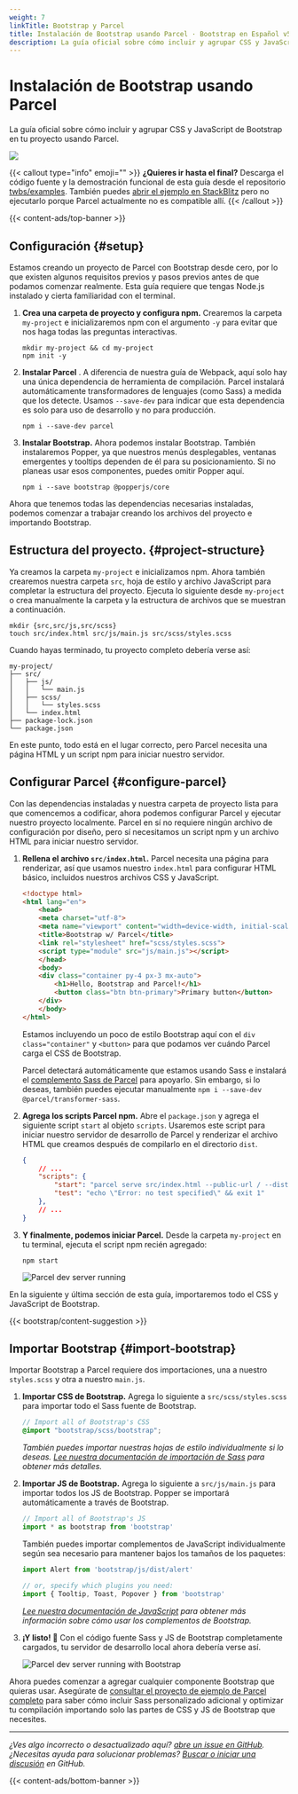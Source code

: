 ```yaml
---
weight: 7
linkTitle: Bootstrap y Parcel
title: Instalación de Bootstrap usando Parcel · Bootstrap en Español v5.3
description: La guía oficial sobre cómo incluir y agrupar CSS y JavaScript de Bootstrap en tu proyecto usando Parcel.
---
```


# Instalación de Bootstrap usando Parcel

La guía oficial sobre cómo incluir y agrupar CSS y JavaScript de Bootstrap en tu proyecto usando Parcel.

![](/assets/bootstrap/5.3/assets/img/guides/bootstrap-parcel.png)

{{< callout type="info" emoji="" >}}
**¿Quieres ir hasta el final?** Descarga el código fuente y la demostración funcional de esta guía desde el repositorio [twbs/examples](https://github.com/twbs/examples/tree/main/parcel). También puedes [abrir el ejemplo en StackBlitz](https://stackblitz.com/github/twbs/examples/tree/main/parcel?file=index) pero no ejecutarlo porque Parcel actualmente no es compatible allí.
{{< /callout >}}

{{< content-ads/top-banner >}}

## Configuración {#setup}

Estamos creando un proyecto de Parcel con Bootstrap desde cero, por lo que existen algunos requisitos previos y pasos previos antes de que podamos comenzar realmente. Esta guía requiere que tengas Node.js instalado y cierta familiaridad con el terminal.

1.  **Crea una carpeta de proyecto y configura npm.** Crearemos la carpeta `my-project` e inicializaremos npm con el argumento `-y` para evitar que nos haga todas las preguntas interactivas.
    ```shell {filename="Terminal"}
    mkdir my-project && cd my-project
    npm init -y
    ``` 
2.  **Instalar Parcel** . A diferencia de nuestra guía de Webpack, aquí solo hay una única dependencia de herramienta de compilación. Parcel instalará automáticamente transformadores de lenguajes (como Sass) a medida que los detecte. Usamos `--save-dev` para indicar que esta dependencia es solo para uso de desarrollo y no para producción.
    ```shell {filename="Terminal"}
    npm i --save-dev parcel
    ``` 
3.  **Instalar Bootstrap.** Ahora podemos instalar Bootstrap. También instalaremos Popper, ya que nuestros menús desplegables, ventanas emergentes y tooltips dependen de él para su posicionamiento. Si no planeas usar esos componentes, puedes omitir Popper aquí.
    ```shell {filename="Terminal"}
    npm i --save bootstrap @popperjs/core
    ``` 

Ahora que tenemos todas las dependencias necesarias instaladas, podemos comenzar a trabajar creando los archivos del proyecto e importando Bootstrap.

## Estructura del proyecto. {#project-structure}

Ya creamos la carpeta `my-project` e inicializamos npm. Ahora también crearemos nuestra carpeta `src`, hoja de estilo y archivo JavaScript para completar la estructura del proyecto. Ejecuta lo siguiente desde `my-project` o crea manualmente la carpeta y la estructura de archivos que se muestran a continuación.

```shell {filename="Terminal"}
mkdir {src,src/js,src/scss}
touch src/index.html src/js/main.js src/scss/styles.scss
```

Cuando hayas terminado, tu proyecto completo debería verse así:

```
my-project/
├── src/
│   ├── js/
│   │   └── main.js
│   ├── scss/
│   │   └── styles.scss
│   └── index.html
├── package-lock.json
└── package.json
```

En este punto, todo está en el lugar correcto, pero Parcel necesita una página HTML y un script npm para iniciar nuestro servidor.

## Configurar Parcel {#configure-parcel}

Con las dependencias instaladas y nuestra carpeta de proyecto lista para que comencemos a codificar, ahora podemos configurar Parcel y ejecutar nuestro proyecto localmente. Parcel en sí no requiere ningún archivo de configuración por diseño, pero sí necesitamos un script npm y un archivo HTML para iniciar nuestro servidor.

1.  **Rellena el archivo `src/index.html`.** Parcel necesita una página para renderizar, así que usamos nuestro `index.html` para configurar HTML básico, incluidos nuestros archivos CSS y JavaScript.
    ```html {filename="HTML"}
    <!doctype html>
    <html lang="en">
        <head>
        <meta charset="utf-8">
        <meta name="viewport" content="width=device-width, initial-scale=1">
        <title>Bootstrap w/ Parcel</title>
        <link rel="stylesheet" href="scss/styles.scss">
        <script type="module" src="js/main.js"></script>
        </head>
        <body>
        <div class="container py-4 px-3 mx-auto">
            <h1>Hello, Bootstrap and Parcel!</h1>
            <button class="btn btn-primary">Primary button</button>
        </div>
        </body>
    </html>
    ```
    
    Estamos incluyendo un poco de estilo Bootstrap aquí con el `div class="container"` y `<button>` para que podamos ver cuándo Parcel carga el CSS de Bootstrap.
    
    Parcel detectará automáticamente que estamos usando Sass e instalará el [complemento Sass de Parcel](https://parceljs.org/languages/sass) para apoyarlo. Sin embargo, si lo deseas, también puedes ejecutar manualmente `npm i --save-dev @parcel/transformer-sass`.
    
2.  **Agrega los scripts Parcel npm.** Abre el `package.json` y agrega el siguiente script `start` al objeto `scripts`. Usaremos este script para iniciar nuestro servidor de desarrollo de Parcel y renderizar el archivo HTML que creamos después de compilarlo en el directorio `dist`.
    ```json {filename="JSON"}
    {
        // ...
        "scripts": {
            "start": "parcel serve src/index.html --public-url / --dist-dir dist",
            "test": "echo \"Error: no test specified\" && exit 1"
        },
        // ...
    }
    ```    
3.  **Y finalmente, podemos iniciar Parcel.** Desde la carpeta `my-project` en tu terminal, ejecuta el script npm recién agregado:
    ```shell {filename="Terminal"}
    npm start
    ```
    
    ![Parcel dev server running](/assets/bootstrap/5.3/assets/img/guides/parcel-dev-server.png)

En la siguiente y última sección de esta guía, importaremos todo el CSS y JavaScript de Bootstrap.

{{< bootstrap/content-suggestion >}}

## Importar Bootstrap {#import-bootstrap}

Importar Bootstrap a Parcel requiere dos importaciones, una a nuestro `styles.scss` y otra a nuestro `main.js`.

1.  **Importar CSS de Bootstrap.** Agrega lo siguiente a `src/scss/styles.scss` para importar todo el Sass fuente de Bootstrap.
    ```scss {filename="SCSS"}
    // Import all of Bootstrap's CSS
    @import "bootstrap/scss/bootstrap";
    ```
    
    _También puedes importar nuestras hojas de estilo individualmente si lo deseas. [Lee nuestra documentación de importación de Sass](/bootstrap/5.3/customize/sass/#importing) para obtener más detalles._
    
2.  **Importar JS de Bootstrap.** Agrega lo siguiente a `src/js/main.js` para importar todos los JS de Bootstrap. Popper se importará automáticamente a través de Bootstrap.
    ```javascript {filename="JavaScript"}
    // Import all of Bootstrap's JS
    import * as bootstrap from 'bootstrap'
    ```
    
    También puedes importar complementos de JavaScript individualmente según sea necesario para mantener bajos los tamaños de los paquetes:

    ```javascript {filename="JavaScript"}
    import Alert from 'bootstrap/js/dist/alert'
    
    // or, specify which plugins you need:
    import { Tooltip, Toast, Popover } from 'bootstrap'
    ```
    
    _[Lee nuestra documentación de JavaScript](/bootstrap/5.3/getting-started/javascript) para obtener más información sobre cómo usar los complementos de Bootstrap._
    
3.  **¡Y listo! 🎉** Con el código fuente Sass y JS de Bootstrap completamente cargados, tu servidor de desarrollo local ahora debería verse así.
    
    ![Parcel dev server running with Bootstrap](/assets/bootstrap/5.3/assets/img/guides/parcel-dev-server-bootstrap.png)
    
Ahora puedes comenzar a agregar cualquier componente Bootstrap que quieras usar. Asegúrate de [consultar el proyecto de ejemplo de Parcel completo](https://github.com/twbs/examples/tree/main/parcel) para saber cómo incluir Sass personalizado adicional y optimizar tu compilación importando solo las partes de CSS y JS de Bootstrap que necesites.
    

* * *

_¿Ves algo incorrecto o desactualizado aquí? [abre un issue en GitHub](https://github.com/twbs/bootstrap/issues/new/choose). ¿Necesitas ayuda para solucionar problemas? [Buscar o iniciar una discusión](https://github.com/twbs/bootstrap/discussions) en GitHub._

{{< content-ads/bottom-banner >}}